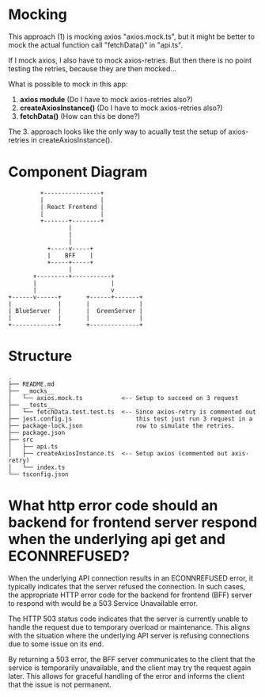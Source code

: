 
# Mocking
This approach (1) is mocking axios "axios.mock.ts", but it might be better to mock the actual function call "fetchData()" in "api.ts".

If I mock axios, I also have to mock axios-retries. But then there is no point testing the retries, because they are then mocked...

What is possible to mock in this app:
1. __axios module__ (Do I have to mock axios-retries also?)
2. __createAxiosInstance()__ (Do I have to mock axios-retries also?)
3. __fetchData()__ (How can this be done?)

The 3. approach looks like the only way to acually test the setup of axios-retries in createAxiosInstance().

# Component Diagram
```
         +----------------+
         |                |
         | React Frontend |
         |                |
         +-------+--------+
                 |
                 |
                 |
           +-----v-----+
           |    BFF    |
           +-----+-----+
                 |
       +---------+-----------+
       |                     |
       |                     v
+------v------+       +------+-------+
|             |       |              |
| BlueServer  |       |  GreenServer |
|             |       |              |
+-------------+       +--------------+
```

# Structure
```
.
├── README.md
├── __mocks__
│   └── axios.mock.ts           <-- Setup to succeed on 3 request
├── __tests__
│   └── fetchData.test.test.ts  <-- Since axios-retry is commented out 
├── jest.config.js                  this test just run 3 request in a
├── package-lock.json               row to simulate the retries.
├── package.json
├── src
│   ├── api.ts
│   ├── createAxiosInstance.ts  <-- Setup axios (commented out axis-retry)
│   └── index.ts
└── tsconfig.json
```

# What http error code should an backend for frontend server respond when the underlying api get and ECONNREFUSED?

When the underlying API connection results in an ECONNREFUSED error, it typically indicates that the server refused the connection. In such cases, the appropriate HTTP error code for the backend for frontend (BFF) server to respond with would be a 503 Service Unavailable error.

The HTTP 503 status code indicates that the server is currently unable to handle the request due to temporary overload or maintenance. This aligns with the situation where the underlying API server is refusing connections due to some issue on its end.

By returning a 503 error, the BFF server communicates to the client that the service is temporarily unavailable, and the client may try the request again later. This allows for graceful handling of the error and informs the client that the issue is not permanent.
